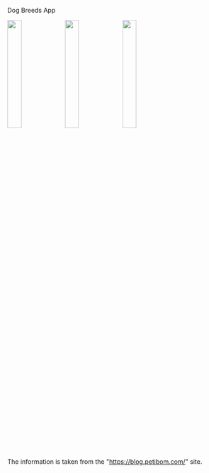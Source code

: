 Dog Breeds App

<img src="https://user-images.githubusercontent.com/114398247/198828937-770dc6f1-9acb-4b24-8295-bd5443ce5257.png" width=25% height=25%>
<img src="https://user-images.githubusercontent.com/114398247/198828943-3ce5a32f-3533-431c-a9c9-ec09ea7d6eb6.png" width=25% height=25%>
<img src="https://user-images.githubusercontent.com/114398247/198828945-f61963f2-2f5c-439b-a2b8-dbce060fa225.png"width=25% height=25%>

The information is taken from the "https://blog.petibom.com/" site.
